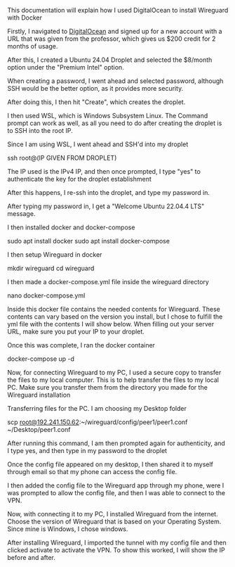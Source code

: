 
This documentation will explain how I used DigitalOcean to install Wireguard with Docker

Firstly, I navigated to [DigitalOcean](DigitalOcean.com) and signed up for a new account with a URL that was given from the professor, which gives us $200 credit for 2 months of usage.

After this, I created a Ubuntu 24.04 Droplet and selected the $8/month option under the "Premium Intel" option.

When creating a password, I went ahead and selected password, although SSH would be the better option, as it provides more security.

After doing this, I then hit "Create", which creates the droplet.

I then used WSL, which is Windows Subsystem Linux. The Command prompt can work as well, as all you need to do after creating the droplet is to SSH into the root IP.

Since I am using WSL, I went ahead and SSH'd into my droplet 

ssh root@(IP GIVEN FROM DROPLET)

The IP used is the IPv4 IP, and then once prompted, I type "yes" to authenticate the key for the droplet establishment

After this happens, I re-ssh into the droplet, and type my password in.

After typing my password in, I get a "Welcome Ubuntu 22.04.4 LTS" message.

I then installed docker and docker-compose

sudo apt install docker
sudo apt install docker-compose

I then setup Wireguard in docker

mkdir wireguard
cd wireguard

I then made a docker-compose.yml file inside the wireguard directory

nano docker-compose.yml

Inside this docker file contains the needed contents for Wireguard. These contents can vary based on the version you install, but I chose to fulfill the yml file with the contents I will show below. When filling out your server URL, make sure you put your IP to your droplet.

Once this was complete, I ran the docker container 

docker-compose up -d

Now, for connecting Wireguard to my PC, I used a secure copy to transfer the files to my local computer. This is to help transfer the files to my local PC. Make sure you transfer them from the directory you made for the Wireguard installation

Transferring files for the PC. I am choosing my Desktop folder

scp root@192.241.150.62:~/wireguard/config/peer1/peer1.conf ~/Desktop/peer1.conf

After running this command, I am then prompted again for authenticity, and I type yes, and then type in my password to the droplet

Once the config file appeared on my desktop, I then shared it to myself through email so that my phone can access the config file.

I then added the config file to the Wireguard app through my phone, were I was prompted to allow the config file, and then I was able to connect to the VPN.

Now, with connecting it to my PC, I installed Wireguard from the internet. Choose the version of Wireguard that is based on your Operating System. Since mine is Windows, I chose windows.

After installing Wireguard, I imported the tunnel with my config file and then clicked activate to activate the VPN. To show this worked, I will show the IP before and after.






